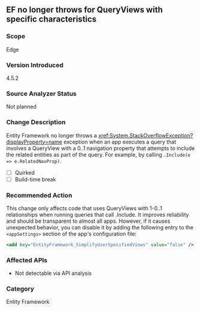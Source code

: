 ## EF no longer throws for QueryViews with specific characteristics

### Scope
Edge

### Version Introduced
4.5.2

### Source Analyzer Status
Not planned

### Change Description

Entity Framework no longer throws a
<xref:System.StackOverflowException?displayProperty=name> exception when an app
executes a query that involves a QueryView with a 0..1 navigation property that
attempts to include the related entities as part of the query. For example, by
calling `.Include(e => e.RelatedNavProp)`.

- [ ] Quirked
- [ ] Build-time break

### Recommended Action

This change only affects code that uses QueryViews with 1-0..1 relationships
when running queries that call .Include. It improves reliability and should be
transparent to almost all apps. However, if it causes unexpected behavior, you
can disable it by adding the following entry to the `<appSettings>` section of
the app's configuration file:

```xml
<add key="EntityFramework_SimplifyUserSpecifiedViews" value="false" />
```

### Affected APIs
* Not detectable via API analysis

### Category
Entity Framework

<!-- breaking change id: 69 -->
